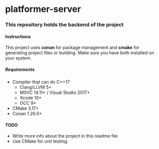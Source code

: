 # platformer-server

### This repository holds the backend of the project


#### Instructions

This project uses **conan** for package management and **cmake** for generating project files or building. Make sure you have both installed on your system.

##### Requirements

* Compiler that can do C++17
    * Clang/LLVM 5+
    * MSVC 14.11+ / Visual Studio 2017+
    * Xcode 10+
    * GCC 9+
* CMake 3.17+
* Conan 1.26.0+


#### TODO

* Write more info about the project in this readme file
* Use CMake for unit testing.